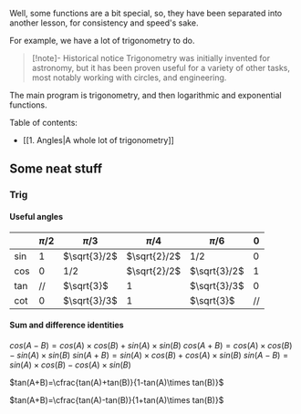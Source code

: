 Well, some functions are a bit special, so, they have been separated into another lesson, for consistency and speed's sake.

For example, we have a lot of trigonometry to do.

>[!note]- Historical notice
> Trigonometry was initially invented for astronomy, but it has been proven useful for a variety of other tasks, most notably working with circles, and engineering.

The main program is trigonometry, and then logarithmic and exponential functions.

Table of contents:

- [[1. Angles|A whole lot of trigonometry]]


## Some neat stuff

### Trig

#### Useful angles

|     | $\pi/2$ | $\pi/3$      | $\pi/4$      | $\pi/6$      | 0   |
| --- | ------- | ------------ | ------------ | ------------ | --- |
| sin | 1       | $\sqrt{3}/2$ | $\sqrt{2}/2$ | 1/2          | 0   |
| cos | 0       | 1/2          | $\sqrt{2}/2$ | $\sqrt{3}/2$ | 1   |
| tan | //      | $\sqrt{3}$   | 1            | $\sqrt{3}/3$ | 0   |
| cot | 0       | $\sqrt{3}/3$ | 1            | $\sqrt{3}$   | //  |

#### Sum and difference identities

$cos(A-B)=cos(A)\times cos(B) + sin(A)\times sin(B)$
$cos(A+B)=cos(A)\times cos(B) - sin(A)\times sin(B)$
$sin(A+B)=sin(A)\times cos(B) + cos(A)\times sin(B)$
$sin(A-B)=sin(A)\times cos(B) - cos(A)\times sin(B)$

$tan(A+B)=\cfrac{tan(A)+tan(B)}{1-tan(A)\times tan(B)}$

$tan(A+B)=\cfrac{tan(A)-tan(B)}{1+tan(A)\times tan(B)}$
